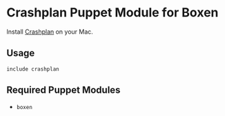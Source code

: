 # Crashplan Puppet Module for Boxen

Install [Crashplan](http://www.crashplan.com/) on your Mac.

## Usage

```puppet
include crashplan
```

## Required Puppet Modules

* `boxen`
